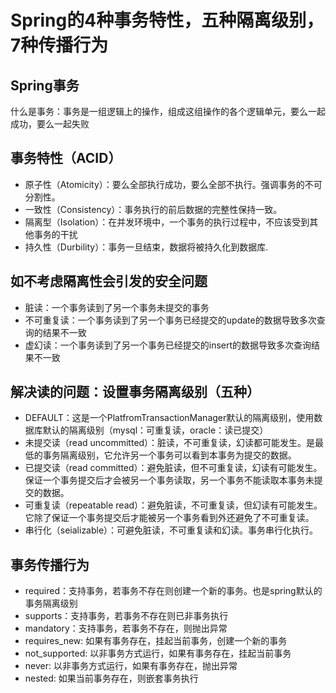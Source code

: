 # Spring的4种事务特性，五种隔离级别，7种传播行为

## Spring事务
什么是事务：事务是一组逻辑上的操作，组成这组操作的各个逻辑单元，要么一起成功，要么一起失败


## 事务特性（ACID）
* 原子性（Atomicity）：要么全部执行成功，要么全部不执行。强调事务的不可分割性。
* 一致性（Consistency）：事务执行的前后数据的完整性保持一致。
* 隔离型（Isolation）：在并发环境中，一个事务的执行过程中，不应该受到其他事务的干扰
* 持久性（Durbility）：事务一旦结束，数据将被持久化到数据库.

## 如不考虑隔离性会引发的安全问题
* 脏读：一个事务读到了另一个事务未提交的事务
* 不可重复读：一个事务读到了另一个事务已经提交的update的数据导致多次查询的结果不一致
* 虚幻读：一个事务读到了另一个事务已经提交的insert的数据导致多次查询结果不一致

## 解决读的问题：设置事务隔离级别（五种）
* DEFAULT：这是一个PlatfromTransactionManager默认的隔离级别，使用数据库默认的隔离级别（mysql：可重复读，oracle：读已提交）
* 未提交读（read uncommitted）：脏读，不可重复读，幻读都可能发生。是最低的事务隔离级别，它允许另一个事务可以看到本事务为提交的数据。
* 已提交读（read committed）：避免脏读，但不可重复读，幻读有可能发生。保证一个事务提交后才会被另一个事务读取，另一个事务不能读取本事务未提交的数据。
* 可重复读（repeatable read）：避免脏读，不可重复读，但幻读有可能发生。它除了保证一个事务提交后才能被另一个事务看到外还避免了不可重复读。
* 串行化（seializable）：可避免脏读，不可重复读和幻读。事务串行化执行。

## 事务传播行为
* required：支持事务，若事务不存在则创建一个新的事务。也是spring默认的事务隔离级别
* supports：支持事务，若事务不存在则已非事务执行
* mandatory：支持事务，若事务不存在，则抛出异常
* requires_new:  如果有事务存在，挂起当前事务，创建一个新的事务
* not_supported: 以非事务方式运行，如果有事务存在，挂起当前事务
* never: 以非事务方式运行，如果有事务存在，抛出异常
* nested: 如果当前事务存在，则嵌套事务执行
